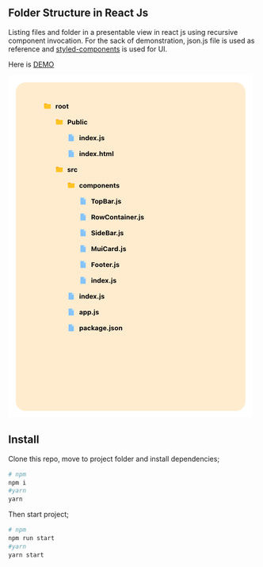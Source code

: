 ## Folder Structure in React Js

Listing files and folder in a presentable view in react js using recursive component invocation. For the sack of demonstration, json.js file is used as reference and [styled-components](https://styled-components.com/) is used for UI.

Here is [DEMO](https://react-folder-structure.netlify.app/)

![react-folder-structure](./public/screenshot.png)

## Install

Clone this repo, move to project folder and install dependencies;

```bash
# npm 
npm i
#yarn
yarn  
```

Then start project;

```bash
# npm 
npm run start
#yarn 
yarn start
```

